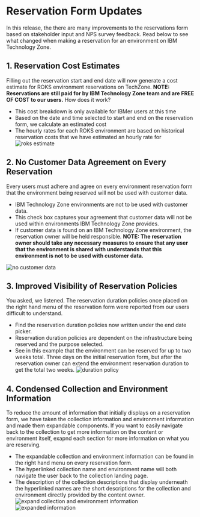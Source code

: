 # Reservation Form Updates
In this release, the there are many improvements to the reservations form based on stakeholder input and NPS survey feedback. Read below to see what changed when making a reservation for an environment on IBM Technology Zone.
## 1. Reservation Cost Estimates
Filling out the reservation start and end date will now generate a cost estimate for ROKS environment reservations on TechZone.
**NOTE: Reservations are still paid for by IBM Technology Zone team and are FREE OF COST to our users.**
How does it work?
- This cost breakdown is only available for IBMer users at this time
- Based on the date and time selected to start and end on the reservation form, we calculate an estimated cost
- The hourly rates for each ROKS environment are based on historical reservation costs that we have estimated an hourly rate for
![roks estimate](https://github.com/IBM/itz-support-public/blob/main/IBM-Technology-Zone/IBM-Technology-Zone-Runbooks/Images/ROKS_Estimate_Updated.png)
## 2. No Customer Data Agreement on Every Reservation
Every users must adhere and agree on every environment reservation form that the environment being reserved will not be used with customer data.
- IBM Technology Zone environments are not to be used with customer data.
- This check box captures your agreement that customer data will not be used within environments IBM Technology Zone provides.
- If customer data is found on an IBM Technology Zone environment, the reservation owner will be held responsible.
**NOTE: The reservation owner should take any necessary measures to ensure that any user that the environment is shared with understands that this environment is not to be used with customer data.**

![no customer data](https://github.com/IBM/itz-support-public/blob/main/IBM-Technology-Zone/IBM-Technology-Zone-Runbooks/Images/no_customer_data.png)
## 3. Improved Visibility of Reservation Policies
You asked, we listened. The reservation duration policies once placed on the right hand menu of the reservation form were reported from our users difficult to understand.
- Find the reservation duration policies now written under the end date picker.
- Reservation duration policies are dependent on the infrastructure being reserved and the purpose selected.
- See in this example that the environment can be reserved for up to two weeks total. Three days on the initial reservation form, but after the reservation owner can extend the environment reservation duration to get the total two weeks.
![duration policy](https://github.com/IBM/itz-support-public/blob/main/IBM-Technology-Zone/IBM-Technology-Zone-Runbooks/Images/policy_duration.png)
## 4. Condensed Collection and Environment Information
To reduce the amount of information that initially displays on a reservation form, we have taken the collection information and environment information and made them expandable components. If you want to easily navigate back to the collection to get more information on the content or environment itself, exapnd each section for more information on what you are reserving.
- The expandable collection and environment information can be found in the right hand menu on every reservation form.
- The hyperlinked collection name and environment name will both navigate the user back to the collection landing page.
- The description of the collection descriptions that display underneath the hyperlinked names are the short descriptions for the collection and environment directly provided by the content owner.
![expand collection and environment information](https://github.com/IBM/itz-support-public/blob/main/IBM-Technology-Zone/IBM-Technology-Zone-Runbooks/Images/collection_env_expand.png)
![expanded information](https://github.com/IBM/itz-support-public/blob/main/IBM-Technology-Zone/IBM-Technology-Zone-Runbooks/Images/collection_end_expanded.png)
